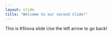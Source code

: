 ```yaml
---
layout: slide
title: "Welcome to our second slide!"
---
```

This is Kfirova slide
Use the left arrow to go back!
